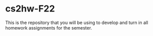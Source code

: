 # cs2hw-F22

This is the repository that you will be using to develop and turn in all homework assignments for the semester.

